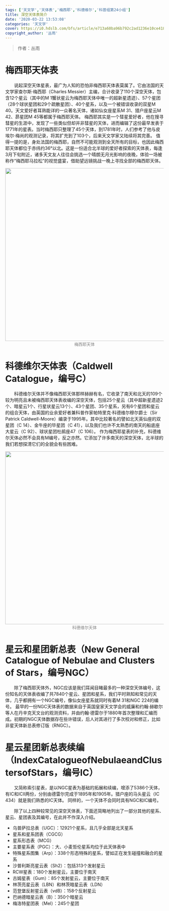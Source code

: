 ```yaml
---
tags: ['天文学','天体表','梅西耶','科德维尔','科普组第24小组']
title: 深空天体表简介
date: '2020-03-22 13:53:08'
categories: '天文学'
cover: https://i0.hdslb.com/bfs/article/e713a60ba96b792c2ad1236e10ce4185ff1425b6.jpg@942w_1176h_progressive.webp
copyright_author: '丛雨'
---
```


> 作者：丛雨

# 梅西耶天体表

&emsp;&emsp;说起深空天体星表，最广为人知的恐怕非梅西耶天体表莫属了。它由法国的天文学家查尔斯·梅西耶（Charles Messier）主编，合计收录了110个深空天体，包含12个星云（其中的M 1蟹状星云为梅西耶天体中唯一的超新星遗迹）、57个星团（28个球状星团和29个疏散星团）、40个星系，以及一个被错误收录的双星M 40。天文爱好者耳熟能详的一众著名天体，诸如仙女座星系M 31、猎户座星云M 42、昴星团M 45等都属于梅西耶天体。 梅西耶其实是一个彗星爱好者，他在搜寻彗星的生涯中，发现了一些类似但却并非彗星的天体，进而编辑了这份最早发表于1771年的星表。当时梅西耶只整理了45个天体，到1781年时，人们参考了他与皮埃尔·梅尚的观测记录，将其扩充到了103个，后来天文学家又陆续将其完善。 值得一提的是，身处法国的梅西耶，自然不可能观测到全天所有的目标，也因此梅西耶天体都位于赤纬约36°以北。这是一份适合北半球的爱好者探索的天体表，每逢3月下旬附近，诸多天文友人往往会挑选一个晴朗无月光影响的夜晚，体验一场被称作“梅西耶马拉松”的视觉盛宴，借助望远镜挑战一晚上寻找全部的梅西耶天体。

<img src="https://i0.hdslb.com/bfs/article/e713a60ba96b792c2ad1236e10ce4185ff1425b6.jpg@942w_1176h_progressive.webp" width=550/>
<center><font size=2px color=grey>梅西耶天体</font></center>

# 科德维尔天体表（Caldwell Catalogue，编号C）

&emsp;&emsp;科德维尔天体并不像梅西耶天体那样赫赫有名，它收录了南天和北天的109个较为明亮且未被梅西耶天体表收编的深空天体，包括25个星云（其中超新星遗迹2个、暗星云1个、行星状星云13个）、43个星团、35个星系，另有6个星团和星云的组合天体，由英国的业余爱好者兼科普作家帕特里克·科德维尔穆尔爵士（Sir Patrick Caldwell-Moore）编录于1995年。其中比较著名的譬如北天英仙座的双星团（C 14）、金牛座的毕星团（C 41），以及我们也许不太熟悉的南天的船底座大星云（C 92）、球状星团杜鹃座47（C 106）。 作为梅西耶星表的补充，科德维尔天体必然不会具有M编号，反之亦然。它添加了许多南天的深空天体，北半球的我们若想探清它们的全貌会有些困难。

<img src="https://i0.hdslb.com/bfs/article/6950387cc09ef8833d5b82e6eb2990bcdcbb223c.jpg@942w_1044h_progressive.webp" width=550/>
<center><font size=2px color=grey>科德维尔天体</font></center>

# 星云和星团新总表（New General Catalogue of Nebulae and Clusters of Stars，编号NGC） 

&emsp;&emsp;除了梅西耶天体外，NGC应该是我们耳闻目睹最多的一种深空天体编号，这份知名的天体表收编了共7840个星云、星团和星系，我们平时熟知和常见的天体，几乎都拥有一个NGC编号，像仙女座星系就同时有着M 31和NGC 224的编号。 最早的一份NGC天体表的数据来自于英国皇家天文学会的威廉和约翰·赫歇尔等人在丹辛克天文台的观测资料，并由约翰·德雷尔于1880年首次整理和汇编而成。初期的NGC天体数据存在些许错误，后人对其进行了多次校对和修正，比如非星天体新总表修订版（RNGC）。

# 星云星团新总表续编（IndexCatalogueofNebulaeandClustersofStars，编号IC） 

&emsp;&emsp;又简称索引星表，是以NGC星表为基础的拓展和续编，增添了5386个天体，有IC和ICⅡ两份，分别由德雷尔完成于1895年和1905年。猎户座的马头星云（IC 434）就是我们熟悉的IC天体。 同样的，一个天体不会同时具有NGC和IC编号。

&emsp;&emsp;除了以上四种较常见的深空天体表，下面还简略地列出了一部分其他的星系、星云、星团表及其编号，在此并不作深入介绍。

- 乌普萨拉总表（UGC）：12921个星系，且几乎全部是北天星系 
- 星系和星系团表（CGCG） 
- 星系形态表（MCG） 
- 主要星系表（PGC）：大、小麦哲伦星系均位于此天体表中 
- 特殊星系图集（Arp）：338个形态特殊的星系，譬如正在发生碰撞和融合的星系 
- 沙普利斯亮星云表（Sh2）：包括313个发射星云 
- RCW星表：180个发射星云，主要位于南天 
- 古姆星表（Gum）：85个发射星云，主要位于南天 
- 林茨亮星云表（LBN）和林茨暗星云表（LDN） 
- 范登堡反射星云表（vdB）：158个反射星云 
- 巴纳德暗星云表（B）：350个暗星云 
- 梅洛特星团表（Mel）：245个星团
